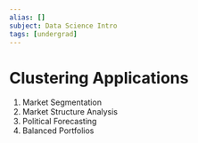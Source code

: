 ```yaml
---
alias: []
subject: Data Science Intro
tags: [undergrad]
---
```

# Clustering Applications


1. Market Segmentation
2. Market Structure Analysis
3. Political Forecasting
4. Balanced Portfolios
